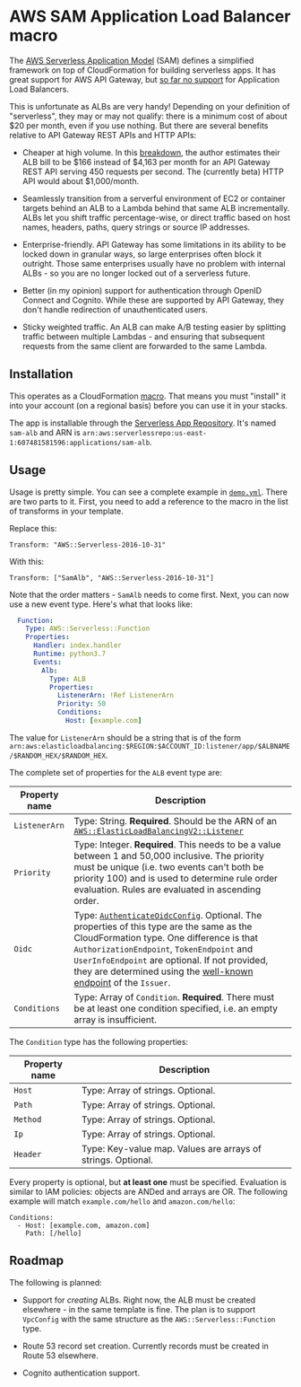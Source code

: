 # AWS SAM Application Load Balancer macro

The [AWS Serverless Application Model][sam] (SAM) defines a simplified framework
on top of CloudFormation for building serverless apps. It has great support for
AWS API Gateway, but [so far no support][gh-issue] for Application Load Balancers.

This is unfortunate as ALBs are very handy! Depending on your definition of 
"serverless", they may or may not qualify: there is a minimum cost of about $20
per month, even if you use nothing. But there are several benefits relative to
API Gateway REST APIs and HTTP APIs:

* Cheaper at high volume. In this [breakdown], the author estimates their ALB
  bill to be $166 instead of $4,163 per month for an API Gateway REST API serving
  450 requests per second. The (currently beta) HTTP API would about $1,000/month.

* Seamlessly transition from a serverful environment of EC2 or container targets
  behind an ALB to a Lambda behind that same ALB incrementally. ALBs let you
  shift traffic percentage-wise, or direct traffic based on host names, headers,
  paths, query strings or source IP addresses.
  
* Enterprise-friendly. API Gateway has some limitations in its ability to be locked
  down in granular ways, so large enterprises often block it outright. Those same
  enterprises usually have no problem with internal ALBs - so you are no longer
  locked out of a serverless future.
  
* Better (in my opinion) support for authentication through OpenID Connect and
  Cognito. While these are supported by API Gateway, they don't handle redirection
  of unauthenticated users.
  
* Sticky weighted traffic. An ALB can make A/B testing easier by splitting traffic
  between multiple Lambdas - and ensuring that subsequent requests from the same
  client are forwarded to the same Lambda. 
  
## Installation

This operates as a CloudFormation [macro][macro]. That means you must "install"
it into your account (on a regional basis) before you can use it in your stacks.

The app is installable through the [Serverless App Repository][sar]. It's named
`sam-alb` and ARN is `arn:aws:serverlessrepo:us-east-1:607481581596:applications/sam-alb`.

## Usage

Usage is pretty simple. You can see a complete example in [`demo.yml`](/demo.yml).
There are two parts to it. First, you need to add a reference to the macro in
the list of transforms in your template. 

Replace this:

    Transform: "AWS::Serverless-2016-10-31"
    
With this:

    Transform: ["SamAlb", "AWS::Serverless-2016-10-31"]

Note that the order matters - `SamAlb` needs to come first. Next, you can now
use a new event type. Here's what that looks like:

```yaml
  Function:
    Type: AWS::Serverless::Function
    Properties:
      Handler: index.handler
      Runtime: python3.7
      Events:
        Alb:
          Type: ALB
          Properties:
            ListenerArn: !Ref ListenerArn
            Priority: 50
            Conditions:
              Host: [example.com]
```

The value for `ListenerArn` should be a string that is of the form 
`arn:aws:elasticloadbalancing:$REGION:$ACCOUNT_ID:listener/app/$ALBNAME/$RANDOM_HEX/$RANDOM_HEX`.

The complete set of properties for the `ALB` event type are:

| Property name | Description                                                  |
| ------------- | ------------------------------------------------------------ |
| `ListenerArn` | Type: String. **Required**. Should be the ARN of an [`AWS::ElasticLoadBalancingV2::Listener`][listener] |
| `Priority`    | Type: Integer. **Required**. This needs to be a value between 1 and 50,000 inclusive. The priority must be unique (i.e. two events can't both be priority 100) and is used to determine rule order evaluation. Rules are evaluated in ascending order. |
| `Oidc`        | Type: [`AuthenticateOidcConfig`][cfn-oidc]. Optional. The properties of this type are the same as the CloudFormation type. One difference is that `AuthorizationEndpoint`, `TokenEndpoint` and `UserInfoEndpoint` are optional. If not provided, they are determined using the [well-known endpoint][well-known] of the `Issuer`. |
| `Conditions`  | Type: Array of `Condition`. **Required**. There must be at least one condition specified, i.e. an empty array is insufficient. |

The `Condition` type has the following properties:

| Property name | Description                                                  |
| ------------- | ------------------------------------------------------------ |
| `Host`        | Type: Array of strings. Optional.                            |
| `Path`        | Type: Array of strings. Optional.                            |
| `Method`      | Type: Array of strings. Optional.                            |
| `Ip`          | Type: Array of strings. Optional.                            |
| `Header`      | Type: Key-value map. Values are arrays of strings. Optional. |

Every property is optional, but **at least one** must be specified. Evaluation is 
similar to IAM policies: objects are ANDed and arrays are OR. The following example 
will match `example.com/hello` and `amazon.com/hello`:

```
Conditions:
  - Host: [example.com, amazon.com]
    Path: [/hello]
```

## Roadmap

The following is planned:

* Support for _creating_ ALBs. Right now, the ALB must be created elsewhere - in
  the same template is fine. The plan is to support `VpcConfig` with the same structure
  as the `AWS::Serverless::Function` type.
  
* Route 53 record set creation. Currently records must be created in Route 53
  elsewhere.
  
* Cognito authentication support. 

[sam]: https://github.com/awslabs/serverless-application-model
[gh-issue]: https://github.com/awslabs/serverless-application-model/issues/721
[breakdown]: https://serverless-training.com/articles/save-money-by-replacing-api-gateway-with-application-load-balancer/
[macro]: https://docs.aws.amazon.com/AWSCloudFormation/latest/UserGuide/template-macros.html
[sar]: https://console.aws.amazon.com/lambda/home?region=us-east-1#/create/app?applicationId=arn:aws:serverlessrepo:us-east-1:607481581596:applications/sam-alb
[listener]: https://docs.aws.amazon.com/AWSCloudFormation/latest/UserGuide/aws-resource-elasticloadbalancingv2-listener.html
[cfn-oidc]: https://docs.aws.amazon.com/AWSCloudFormation/latest/UserGuide/aws-properties-elasticloadbalancingv2-listenerrule-authenticateoidcconfig.html
[well-known]: https://ldapwiki.com/wiki/Openid-configuration
